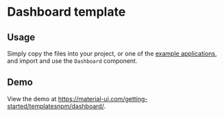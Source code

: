 # Dashboard template

## Usage

Simply copy the files into your project, or one of the [example applications](https://github.com/mui-org/material-ui/tree/master/examples), and import and use the `Dashboard` component.

## Demo

View the demo at https://material-ui.com/getting-started/templatesnpm/dashboard/.
